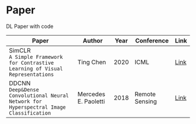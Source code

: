 # Paper  
DL Paper with code 
  
|Paper|Author|Year|Conference|Link| 
|------|---|---|---|---|
|SimCLR <br/>`A Simple Framework for Contrastive Learning of Visual Representations`|Ting Chen|2020|ICML|[Link](https://arxiv.org/abs/2002.05709)|
|DDCNN <br/>`Deep&Dense Convolutional Neural Network for Hyperspectral Image Classification`|Mercedes E. Paoletti|2018|Remote Sensing|[Link](https://www.mdpi.com/2072-4292/10/9/1454)|
